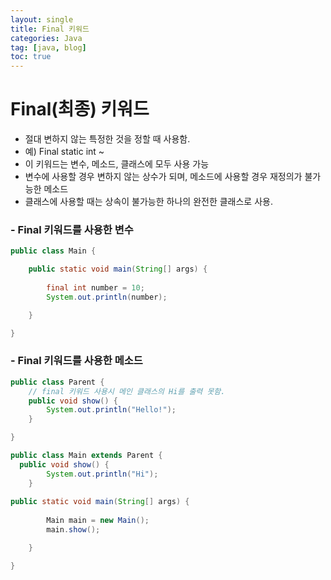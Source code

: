 ```yaml
---
layout: single
title: Final 키워드
categories: Java
tag: [java, blog]
toc: true
---
```


# Final(최종) 키워드
- 절대 변하지 않는 특정한 것을 정할 때 사용함.
- 예) Final static int ~
- 이 키워드는 변수, 메소드, 클래스에 모두 사용 가능
- 변수에 사용할 경우 변하지 않는 상수가 되며, 메소드에 사용할 경우 재정의가 불가능한 메소드
- 클래스에 사용할 때는 상속이 불가능한 하나의 완전한 클래스로 사용.

### - Final 키워드를 사용한 변수

```java
public class Main {

	public static void main(String[] args) {
		
		final int number = 10;
		System.out.println(number);

	}

}
```

### - Final 키워드를 사용한 메소드

```java
public class Parent {
	// final 키워드 사용시 메인 클래스의 Hi를 출력 못함.
	public void show() {
		System.out.println("Hello!");
	}

}
```

```java
public class Main extends Parent {
  public void show() {
		System.out.println("Hi");
	}
 
public static void main(String[] args) {
		
		Main main = new Main();
		main.show();

	}

}
```

